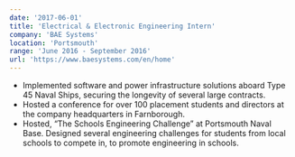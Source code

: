 ```yaml
---
date: '2017-06-01'
title: 'Electrical & Electronic Engineering Intern'
company: 'BAE Systems'
location: 'Portsmouth'
range: 'June 2016 - September 2016'
url: 'https://www.baesystems.com/en/home'
---
```


- Implemented software and power infrastructure solutions aboard Type 45 Naval Ships, securing the longevity of several large contracts.
- Hosted a conference for over 100 placement students and directors at the company headquarters in Farnborough.
- Hosted, “The Schools Engineering Challenge” at Portsmouth Naval Base. Designed several engineering challenges for students from local schools to compete in, to promote engineering in schools.
